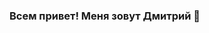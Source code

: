 ### Всем привет! Меня зовут Дмитрий 👋

<!--
**Dmitry-lab/Dmitry-lab** is a ✨ _special_ ✨ repository because its `README.md` (this file) appears on your GitHub profile.

- 🐱‍🏍 Я начинающий front-end разработчик

